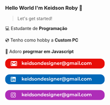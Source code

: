 ### Hello World I'm Keidson Roby :clap:

> Let's get started!

:computer: Estudante de **Programação**

:cd: Tenho como hobby a **Custom PC**

:pencil: Adoro **progrmar em Javascript**



<a href="https://www.gmail.com">![Gmail](https://github.com/keidsondesigner/social-icon/blob/main/gmail.png)</a>

<a href="https://www.linkedin.com/in/keidsonroby/">![Linkedin](https://github.com/keidsondesigner/social-icon/blob/main/linkedin.png)</a>

<a href="https://www.instagram.com/keidsondesigner/">![Instagram](https://github.com/keidsondesigner/social-icon/blob/main/instagram.png)</a>



